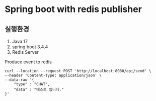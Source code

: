 # Spring boot with redis publisher

## 실행환경
1. Java 17
2. spring boot 3.4.4
3. Redis Server 

Produce event to redis 
```
curl --location --request POST 'http://localhost:8080/api/send' \
--header 'Content-Type: application/json' \
--data-raw '{
    "type" : "CHAT",
    "data" : "테스트 입니다."
}'
```
